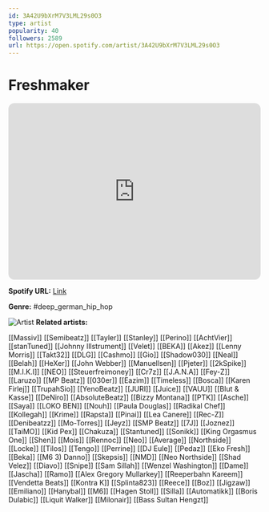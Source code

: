 ```yaml
---
id: 3A42U9bXrM7V3LML29s0O3
type: artist
popularity: 40
followers: 2589
url: https://open.spotify.com/artist/3A42U9bXrM7V3LML29s0O3
---
```

# Freshmaker

<iframe style="border-radius:12px" src="https://open.spotify.com/embed/artist/3A42U9bXrM7V3LML29s0O3" width="100%" height="352" frameBorder="0" allowfullscreen="" allow="autoplay; clipboard-write; encrypted-media; fullscreen; picture-in-picture" loading="lazy"></iframe>

**Spotify URL:** [Link](https://open.spotify.com/artist/3A42U9bXrM7V3LML29s0O3)

**Genre:**  #deep_german_hip_hop

![Artist](https://i.scdn.co/image/ab6761610000e5eba74a1a9fd36965f92ffcb406)
**Related artists:**

[[Massiv]]
[[Semibeatz]]
[[Tayler]]
[[Stanley]]
[[Perino]]
[[AchtVier]]
[[stanTuned]]
[[Johnny Illstrument]]
[[Velet]]
[[BEKA]]
[[Akez]]
[[Lenny Morris]]
[[Takt32]]
[[DLG]]
[[Cashmo]]
[[Gio]]
[[Shadow030]]
[[Neal]]
[[Belah]]
[[HeXer]]
[[John Webber]]
[[Manuellsen]]
[[Pjeter]]
[[2kSpike]]
[[M.I.K.I]]
[[NEO]]
[[Steuerfreimoney]]
[[Cr7z]]
[[J.A.N.A]]
[[Fey-Z]]
[[Laruzo]]
[[MP Beatz]]
[[030er]]
[[Eazim]]
[[Timeless]]
[[Bosca]]
[[Karen Firlej]]
[[TrupahSio]]
[[YenoBeatz]]
[[JURI]]
[[Juice]]
[[VAUU]]
[[Blut & Kasse]]
[[DeNiro]]
[[AbsoluteBeatz]]
[[Bizzy Montana]]
[[PTK]]
[[Asche]]
[[Saya]]
[[LOKO BEN]]
[[Nouh]]
[[Paula Douglas]]
[[Radikal Chef]]
[[Kollegah]]
[[Krime]]
[[Rapsta]]
[[Pinai]]
[[Lea Canere]]
[[Rec-Z]]
[[Denibeatzz]]
[[Mo-Torres]]
[[Jeyz]]
[[SMP Beatz]]
[[7J]]
[[Joznez]]
[[TaiMO]]
[[Kid Pex]]
[[Chakuza]]
[[Stantuned]]
[[Sonikk]]
[[King Orgasmus One]]
[[Shen]]
[[Mois]]
[[Rennoc]]
[[Neo]]
[[Average]]
[[Northside]]
[[Locke]]
[[Tilos]]
[[Tengo]]
[[Perrine]]
[[DJ Eule]]
[[Pedaz]]
[[Eko Fresh]]
[[Beka]]
[[M6 3) Danno]]
[[Skepsis]]
[[NMD]]
[[Neo Northside]]
[[Shad Velez]]
[[Diavo]]
[[Snipe]]
[[Sam Sillah]]
[[Wenzel Washington]]
[[Dame]]
[[Jascha]]
[[Ramo]]
[[Alex Gregory Mullarkey]]
[[Reeperbahn Kareem]]
[[Vendetta Beats]]
[[Kontra K]]
[[Splinta823]]
[[Reece]]
[[Boz]]
[[Jigzaw]]
[[Emiliano]]
[[Hanybal]]
[[M6]]
[[Hagen Stoll]]
[[Silla]]
[[Automatikk]]
[[Boris Dulabic]]
[[Liquit Walker]]
[[Milonair]]
[[Bass Sultan Hengzt]]
